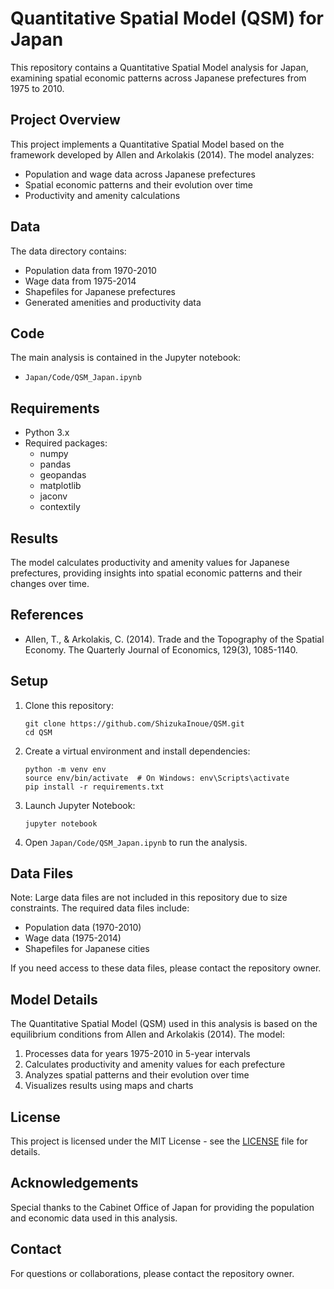 # Quantitative Spatial Model (QSM) for Japan

This repository contains a Quantitative Spatial Model analysis for Japan, examining spatial economic patterns across Japanese prefectures from 1975 to 2010.

## Project Overview

This project implements a Quantitative Spatial Model based on the framework developed by Allen and Arkolakis (2014). The model analyzes:

- Population and wage data across Japanese prefectures
- Spatial economic patterns and their evolution over time
- Productivity and amenity calculations

## Data

The data directory contains:
- Population data from 1970-2010
- Wage data from 1975-2014
- Shapefiles for Japanese prefectures
- Generated amenities and productivity data

## Code

The main analysis is contained in the Jupyter notebook:
- `Japan/Code/QSM_Japan.ipynb`

## Requirements

- Python 3.x
- Required packages:
  - numpy
  - pandas
  - geopandas
  - matplotlib
  - jaconv
  - contextily

## Results

The model calculates productivity and amenity values for Japanese prefectures, providing insights into spatial economic patterns and their changes over time.

## References

- Allen, T., & Arkolakis, C. (2014). Trade and the Topography of the Spatial Economy. The Quarterly Journal of Economics, 129(3), 1085-1140. 

## Setup

1. Clone this repository:
   ```
   git clone https://github.com/ShizukaInoue/QSM.git
   cd QSM
   ```

2. Create a virtual environment and install dependencies:
   ```
   python -m venv env
   source env/bin/activate  # On Windows: env\Scripts\activate
   pip install -r requirements.txt
   ```

3. Launch Jupyter Notebook:
   ```
   jupyter notebook
   ```

4. Open `Japan/Code/QSM_Japan.ipynb` to run the analysis.

## Data Files

Note: Large data files are not included in this repository due to size constraints. The required data files include:
- Population data (1970-2010)
- Wage data (1975-2014)
- Shapefiles for Japanese cities

If you need access to these data files, please contact the repository owner.

## Model Details

The Quantitative Spatial Model (QSM) used in this analysis is based on the equilibrium conditions from Allen and Arkolakis (2014). The model:

1. Processes data for years 1975-2010 in 5-year intervals
2. Calculates productivity and amenity values for each prefecture
3. Analyzes spatial patterns and their evolution over time
4. Visualizes results using maps and charts


## License

This project is licensed under the MIT License - see the [LICENSE](LICENSE) file for details.

## Acknowledgements

Special thanks to the Cabinet Office of Japan for providing the population and economic data used in this analysis.

## Contact

For questions or collaborations, please contact the repository owner.

